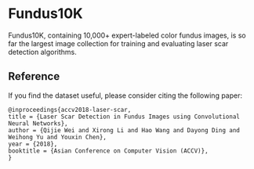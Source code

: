 # Fundus10K

Fundus10K, containing 10,000+ expert-labeled color fundus images, is so far the largest image collection for training and evaluating laser scar detection algorithms.


## Reference

If you find the dataset useful, please consider citing the following paper:

```
@inproceedings{accv2018-laser-scar,
title = {Laser Scar Detection in Fundus Images using Convolutional Neural Networks},
author = {Qijie Wei and Xirong Li and Hao Wang and Dayong Ding and Weihong Yu and Youxin Chen},
year = {2018},
booktitle = {Asian Conference on Computer Vision (ACCV)},
}
```
